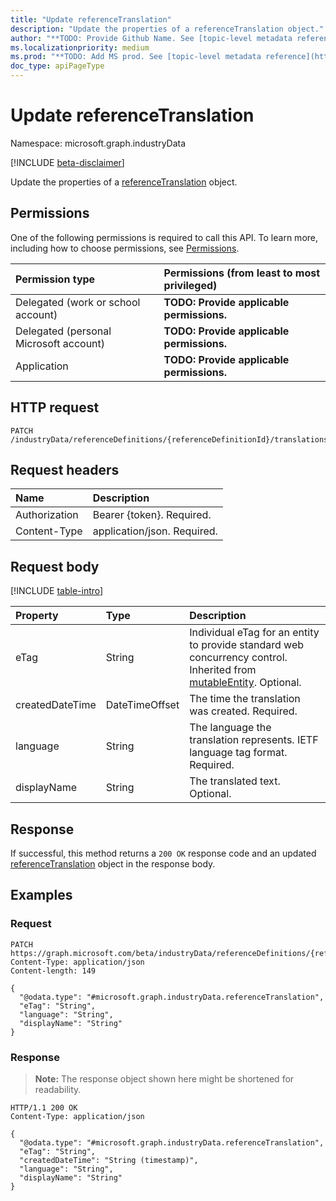 ```yaml
---
title: "Update referenceTranslation"
description: "Update the properties of a referenceTranslation object."
author: "**TODO: Provide Github Name. See [topic-level metadata reference](https://msgo.azurewebsites.net/add/document/guidelines/metadata.html#topic-level-metadata)**"
ms.localizationpriority: medium
ms.prod: "**TODO: Add MS prod. See [topic-level metadata reference](https://msgo.azurewebsites.net/add/document/guidelines/metadata.html#topic-level-metadata)**"
doc_type: apiPageType
---
```


# Update referenceTranslation
Namespace: microsoft.graph.industryData

[!INCLUDE [beta-disclaimer](../../includes/beta-disclaimer.md)]

Update the properties of a [referenceTranslation](../resources/industrydata-referencetranslation.md) object.

## Permissions
One of the following permissions is required to call this API. To learn more, including how to choose permissions, see [Permissions](/graph/permissions-reference).

|Permission type|Permissions (from least to most privileged)|
|:---|:---|
|Delegated (work or school account)|**TODO: Provide applicable permissions.**|
|Delegated (personal Microsoft account)|**TODO: Provide applicable permissions.**|
|Application|**TODO: Provide applicable permissions.**|

## HTTP request

<!-- {
  "blockType": "ignored"
}
-->
``` http
PATCH /industryData/referenceDefinitions/{referenceDefinitionId}/translations/{referenceTranslationId}
```

## Request headers
|Name|Description|
|:---|:---|
|Authorization|Bearer {token}. Required.|
|Content-Type|application/json. Required.|

## Request body
[!INCLUDE [table-intro](../../includes/update-property-table-intro.md)]


|Property|Type|Description|
|:---|:---|:---|
|eTag|String|Individual eTag for an entity to provide standard web concurrency control. Inherited from [mutableEntity](../resources/industrydata-mutableentity.md). Optional.|
|createdDateTime|DateTimeOffset|The time the translation was created. Required.|
|language|String|The language the translation represents. IETF language tag format. Required.|
|displayName|String|The translated text. Optional.|



## Response

If successful, this method returns a `200 OK` response code and an updated [referenceTranslation](../resources/industrydata-referencetranslation.md) object in the response body.

## Examples

### Request
<!-- {
  "blockType": "request",
  "name": "update_referencetranslation"
}
-->
``` http
PATCH https://graph.microsoft.com/beta/industryData/referenceDefinitions/{referenceDefinitionId}/translations/{referenceTranslationId}
Content-Type: application/json
Content-length: 149

{
  "@odata.type": "#microsoft.graph.industryData.referenceTranslation",
  "eTag": "String",
  "language": "String",
  "displayName": "String"
}
```


### Response
>**Note:** The response object shown here might be shortened for readability.
<!-- {
  "blockType": "response",
  "truncated": true
}
-->
``` http
HTTP/1.1 200 OK
Content-Type: application/json

{
  "@odata.type": "#microsoft.graph.industryData.referenceTranslation",
  "eTag": "String",
  "createdDateTime": "String (timestamp)",
  "language": "String",
  "displayName": "String"
}
```

